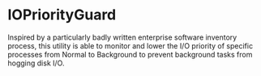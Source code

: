 IOPriorityGuard
===============

Inspired by a particularly badly written enterprise software inventory process, this utility is able to monitor and lower the I/O priority of specific processes from Normal to Background to prevent background tasks from hogging disk I/O.



